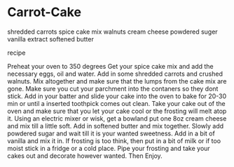 # Carrot-Cake

shredded carrots
spice cake mix
walnuts
cream cheese
powdered suger
vanilla extract 
softened butter

recipe 

Preheat your oven to 350 degrees
Get your spice cake mix and add the necessary eggs, oil and water. Add in some shredded carrots and crushed walnuts. Mix altogether and make sure that the lumps from the cake mix are gone.
Make sure you cut your parchment into the contaners so they dont stick. Add in your batter and slide your cake into the oven to bake for 20-30 min or until a inserted toothpick comes out clean. Take your cake out of the oven and make sure that you let your cake cool or the frosting will melt atop it. 
Using an electric mixer or wisk, get a bowland put one 8oz cream cheese and mix till a little soft. Add in softened butter and mix together. Slowly add powdered sugar and wait till it is your wanted sweetness. Add in a bit of vanilla and mix it in. If frosting is too think, then put in a bit of milk or if too moist stick in a fridge or a cold place. Pipe your frosting and take your cakes out and decorate however wanted. Then Enjoy.